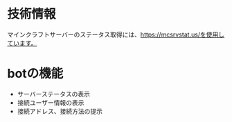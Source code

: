 # 技術情報
マインクラフトサーバーのステータス取得には、https://mcsrvstat.us/を使用しています。

# botの機能
- サーバーステータスの表示
- 接続ユーザー情報の表示
- 接続アドレス、接続方法の提示